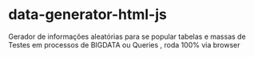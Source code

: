 # data-generator-html-js
Gerador de informações aleatórias para se popular tabelas e massas de Testes em processos de BIGDATA ou Queries , roda 100% via browser

